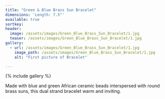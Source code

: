 ```yaml
---
title: "Green & Blue Brass Sun Bracelet"
dimensions: 'Length: 7.5"'
available: true
sortkey: 
header:
  image: /assets/images/Green_Blue_Brass_Sun_Bracelet/1.jpg
  teaser: /assets/images/Green_Blue_Brass_Sun_Bracelet/1.jpg
gallery:
  - url: /assets/images/Green_Blue_Brass_Sun_Bracelet/1.jpg
    image_path: /assets/images/Green_Blue_Brass_Sun_Bracelet/1.jpg
    alt: "First picture of Bracelet"

---
```



{% include gallery %}

Made with blue and green African ceramic beads interspersed with round brass suns, this dual strand bracelet  warm and inviting.